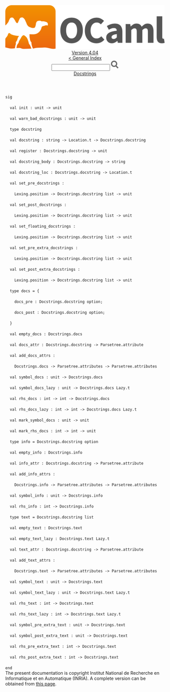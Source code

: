 <!-- ((! set title API !)) ((! set documentation !)) ((! set api !)) ((! set nobreadcrumb !)) -->
<div class="api"><header><nav class="toc brand"><a class="brand" href="https://ocaml.org/"><img src="colour-logo-gray.svg" class="svg" alt="OCaml"></a></nav><nav class="toc"><div class="toc_version"><a href="/docs" id="version-select">Version 4.04</a></div><a href="index.html">&lt; General Index</a><div class="api_search"><input type="text" name="apisearch" id="api_search" oninput="mySearch(false);" onkeypress="this.oninput();" onclick="this.oninput();" onpaste="this.oninput();">
<img src="search_icon.svg" alt="Search" class="svg" onclick="mySearch(false)"></div>
<div id="search_results"></div><div class="toc_title"><a href="Docstrings.html">Docstrings</a></div><ul></ul></nav></header>
<code class="code"><span class="keyword">sig</span><br>
&nbsp;&nbsp;<span class="keyword">val</span>&nbsp;init&nbsp;:&nbsp;unit&nbsp;<span class="keywordsign">-&gt;</span>&nbsp;unit<br>
&nbsp;&nbsp;<span class="keyword">val</span>&nbsp;warn_bad_docstrings&nbsp;:&nbsp;unit&nbsp;<span class="keywordsign">-&gt;</span>&nbsp;unit<br>
&nbsp;&nbsp;<span class="keyword">type</span>&nbsp;docstring<br>
&nbsp;&nbsp;<span class="keyword">val</span>&nbsp;docstring&nbsp;:&nbsp;string&nbsp;<span class="keywordsign">-&gt;</span>&nbsp;<span class="constructor">Location</span>.t&nbsp;<span class="keywordsign">-&gt;</span>&nbsp;<span class="constructor">Docstrings</span>.docstring<br>
&nbsp;&nbsp;<span class="keyword">val</span>&nbsp;register&nbsp;:&nbsp;<span class="constructor">Docstrings</span>.docstring&nbsp;<span class="keywordsign">-&gt;</span>&nbsp;unit<br>
&nbsp;&nbsp;<span class="keyword">val</span>&nbsp;docstring_body&nbsp;:&nbsp;<span class="constructor">Docstrings</span>.docstring&nbsp;<span class="keywordsign">-&gt;</span>&nbsp;string<br>
&nbsp;&nbsp;<span class="keyword">val</span>&nbsp;docstring_loc&nbsp;:&nbsp;<span class="constructor">Docstrings</span>.docstring&nbsp;<span class="keywordsign">-&gt;</span>&nbsp;<span class="constructor">Location</span>.t<br>
&nbsp;&nbsp;<span class="keyword">val</span>&nbsp;set_pre_docstrings&nbsp;:<br>
&nbsp;&nbsp;&nbsp;&nbsp;<span class="constructor">Lexing</span>.position&nbsp;<span class="keywordsign">-&gt;</span>&nbsp;<span class="constructor">Docstrings</span>.docstring&nbsp;list&nbsp;<span class="keywordsign">-&gt;</span>&nbsp;unit<br>
&nbsp;&nbsp;<span class="keyword">val</span>&nbsp;set_post_docstrings&nbsp;:<br>
&nbsp;&nbsp;&nbsp;&nbsp;<span class="constructor">Lexing</span>.position&nbsp;<span class="keywordsign">-&gt;</span>&nbsp;<span class="constructor">Docstrings</span>.docstring&nbsp;list&nbsp;<span class="keywordsign">-&gt;</span>&nbsp;unit<br>
&nbsp;&nbsp;<span class="keyword">val</span>&nbsp;set_floating_docstrings&nbsp;:<br>
&nbsp;&nbsp;&nbsp;&nbsp;<span class="constructor">Lexing</span>.position&nbsp;<span class="keywordsign">-&gt;</span>&nbsp;<span class="constructor">Docstrings</span>.docstring&nbsp;list&nbsp;<span class="keywordsign">-&gt;</span>&nbsp;unit<br>
&nbsp;&nbsp;<span class="keyword">val</span>&nbsp;set_pre_extra_docstrings&nbsp;:<br>
&nbsp;&nbsp;&nbsp;&nbsp;<span class="constructor">Lexing</span>.position&nbsp;<span class="keywordsign">-&gt;</span>&nbsp;<span class="constructor">Docstrings</span>.docstring&nbsp;list&nbsp;<span class="keywordsign">-&gt;</span>&nbsp;unit<br>
&nbsp;&nbsp;<span class="keyword">val</span>&nbsp;set_post_extra_docstrings&nbsp;:<br>
&nbsp;&nbsp;&nbsp;&nbsp;<span class="constructor">Lexing</span>.position&nbsp;<span class="keywordsign">-&gt;</span>&nbsp;<span class="constructor">Docstrings</span>.docstring&nbsp;list&nbsp;<span class="keywordsign">-&gt;</span>&nbsp;unit<br>
&nbsp;&nbsp;<span class="keyword">type</span>&nbsp;docs&nbsp;=&nbsp;{<br>
&nbsp;&nbsp;&nbsp;&nbsp;docs_pre&nbsp;:&nbsp;<span class="constructor">Docstrings</span>.docstring&nbsp;option;<br>
&nbsp;&nbsp;&nbsp;&nbsp;docs_post&nbsp;:&nbsp;<span class="constructor">Docstrings</span>.docstring&nbsp;option;<br>
&nbsp;&nbsp;}<br>
&nbsp;&nbsp;<span class="keyword">val</span>&nbsp;empty_docs&nbsp;:&nbsp;<span class="constructor">Docstrings</span>.docs<br>
&nbsp;&nbsp;<span class="keyword">val</span>&nbsp;docs_attr&nbsp;:&nbsp;<span class="constructor">Docstrings</span>.docstring&nbsp;<span class="keywordsign">-&gt;</span>&nbsp;<span class="constructor">Parsetree</span>.attribute<br>
&nbsp;&nbsp;<span class="keyword">val</span>&nbsp;add_docs_attrs&nbsp;:<br>
&nbsp;&nbsp;&nbsp;&nbsp;<span class="constructor">Docstrings</span>.docs&nbsp;<span class="keywordsign">-&gt;</span>&nbsp;<span class="constructor">Parsetree</span>.attributes&nbsp;<span class="keywordsign">-&gt;</span>&nbsp;<span class="constructor">Parsetree</span>.attributes<br>
&nbsp;&nbsp;<span class="keyword">val</span>&nbsp;symbol_docs&nbsp;:&nbsp;unit&nbsp;<span class="keywordsign">-&gt;</span>&nbsp;<span class="constructor">Docstrings</span>.docs<br>
&nbsp;&nbsp;<span class="keyword">val</span>&nbsp;symbol_docs_lazy&nbsp;:&nbsp;unit&nbsp;<span class="keywordsign">-&gt;</span>&nbsp;<span class="constructor">Docstrings</span>.docs&nbsp;<span class="constructor">Lazy</span>.t<br>
&nbsp;&nbsp;<span class="keyword">val</span>&nbsp;rhs_docs&nbsp;:&nbsp;int&nbsp;<span class="keywordsign">-&gt;</span>&nbsp;int&nbsp;<span class="keywordsign">-&gt;</span>&nbsp;<span class="constructor">Docstrings</span>.docs<br>
&nbsp;&nbsp;<span class="keyword">val</span>&nbsp;rhs_docs_lazy&nbsp;:&nbsp;int&nbsp;<span class="keywordsign">-&gt;</span>&nbsp;int&nbsp;<span class="keywordsign">-&gt;</span>&nbsp;<span class="constructor">Docstrings</span>.docs&nbsp;<span class="constructor">Lazy</span>.t<br>
&nbsp;&nbsp;<span class="keyword">val</span>&nbsp;mark_symbol_docs&nbsp;:&nbsp;unit&nbsp;<span class="keywordsign">-&gt;</span>&nbsp;unit<br>
&nbsp;&nbsp;<span class="keyword">val</span>&nbsp;mark_rhs_docs&nbsp;:&nbsp;int&nbsp;<span class="keywordsign">-&gt;</span>&nbsp;int&nbsp;<span class="keywordsign">-&gt;</span>&nbsp;unit<br>
&nbsp;&nbsp;<span class="keyword">type</span>&nbsp;info&nbsp;=&nbsp;<span class="constructor">Docstrings</span>.docstring&nbsp;option<br>
&nbsp;&nbsp;<span class="keyword">val</span>&nbsp;empty_info&nbsp;:&nbsp;<span class="constructor">Docstrings</span>.info<br>
&nbsp;&nbsp;<span class="keyword">val</span>&nbsp;info_attr&nbsp;:&nbsp;<span class="constructor">Docstrings</span>.docstring&nbsp;<span class="keywordsign">-&gt;</span>&nbsp;<span class="constructor">Parsetree</span>.attribute<br>
&nbsp;&nbsp;<span class="keyword">val</span>&nbsp;add_info_attrs&nbsp;:<br>
&nbsp;&nbsp;&nbsp;&nbsp;<span class="constructor">Docstrings</span>.info&nbsp;<span class="keywordsign">-&gt;</span>&nbsp;<span class="constructor">Parsetree</span>.attributes&nbsp;<span class="keywordsign">-&gt;</span>&nbsp;<span class="constructor">Parsetree</span>.attributes<br>
&nbsp;&nbsp;<span class="keyword">val</span>&nbsp;symbol_info&nbsp;:&nbsp;unit&nbsp;<span class="keywordsign">-&gt;</span>&nbsp;<span class="constructor">Docstrings</span>.info<br>
&nbsp;&nbsp;<span class="keyword">val</span>&nbsp;rhs_info&nbsp;:&nbsp;int&nbsp;<span class="keywordsign">-&gt;</span>&nbsp;<span class="constructor">Docstrings</span>.info<br>
&nbsp;&nbsp;<span class="keyword">type</span>&nbsp;text&nbsp;=&nbsp;<span class="constructor">Docstrings</span>.docstring&nbsp;list<br>
&nbsp;&nbsp;<span class="keyword">val</span>&nbsp;empty_text&nbsp;:&nbsp;<span class="constructor">Docstrings</span>.text<br>
&nbsp;&nbsp;<span class="keyword">val</span>&nbsp;empty_text_lazy&nbsp;:&nbsp;<span class="constructor">Docstrings</span>.text&nbsp;<span class="constructor">Lazy</span>.t<br>
&nbsp;&nbsp;<span class="keyword">val</span>&nbsp;text_attr&nbsp;:&nbsp;<span class="constructor">Docstrings</span>.docstring&nbsp;<span class="keywordsign">-&gt;</span>&nbsp;<span class="constructor">Parsetree</span>.attribute<br>
&nbsp;&nbsp;<span class="keyword">val</span>&nbsp;add_text_attrs&nbsp;:<br>
&nbsp;&nbsp;&nbsp;&nbsp;<span class="constructor">Docstrings</span>.text&nbsp;<span class="keywordsign">-&gt;</span>&nbsp;<span class="constructor">Parsetree</span>.attributes&nbsp;<span class="keywordsign">-&gt;</span>&nbsp;<span class="constructor">Parsetree</span>.attributes<br>
&nbsp;&nbsp;<span class="keyword">val</span>&nbsp;symbol_text&nbsp;:&nbsp;unit&nbsp;<span class="keywordsign">-&gt;</span>&nbsp;<span class="constructor">Docstrings</span>.text<br>
&nbsp;&nbsp;<span class="keyword">val</span>&nbsp;symbol_text_lazy&nbsp;:&nbsp;unit&nbsp;<span class="keywordsign">-&gt;</span>&nbsp;<span class="constructor">Docstrings</span>.text&nbsp;<span class="constructor">Lazy</span>.t<br>
&nbsp;&nbsp;<span class="keyword">val</span>&nbsp;rhs_text&nbsp;:&nbsp;int&nbsp;<span class="keywordsign">-&gt;</span>&nbsp;<span class="constructor">Docstrings</span>.text<br>
&nbsp;&nbsp;<span class="keyword">val</span>&nbsp;rhs_text_lazy&nbsp;:&nbsp;int&nbsp;<span class="keywordsign">-&gt;</span>&nbsp;<span class="constructor">Docstrings</span>.text&nbsp;<span class="constructor">Lazy</span>.t<br>
&nbsp;&nbsp;<span class="keyword">val</span>&nbsp;symbol_pre_extra_text&nbsp;:&nbsp;unit&nbsp;<span class="keywordsign">-&gt;</span>&nbsp;<span class="constructor">Docstrings</span>.text<br>
&nbsp;&nbsp;<span class="keyword">val</span>&nbsp;symbol_post_extra_text&nbsp;:&nbsp;unit&nbsp;<span class="keywordsign">-&gt;</span>&nbsp;<span class="constructor">Docstrings</span>.text<br>
&nbsp;&nbsp;<span class="keyword">val</span>&nbsp;rhs_pre_extra_text&nbsp;:&nbsp;int&nbsp;<span class="keywordsign">-&gt;</span>&nbsp;<span class="constructor">Docstrings</span>.text<br>
&nbsp;&nbsp;<span class="keyword">val</span>&nbsp;rhs_post_extra_text&nbsp;:&nbsp;int&nbsp;<span class="keywordsign">-&gt;</span>&nbsp;<span class="constructor">Docstrings</span>.text<br>
<span class="keyword">end</span></code><div class="copyright">The present documentation is copyright Institut National de Recherche en Informatique et en Automatique (INRIA). A complete version can be obtained from <a href="http://caml.inria.fr/pub/docs/manual-ocaml/">this page</a>.</div></div>